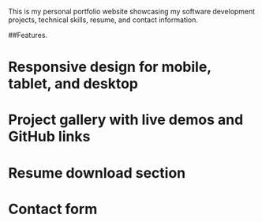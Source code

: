 This is my personal portfolio website showcasing my software development projects, technical skills, resume, and contact information.

##Features.

# Responsive design for mobile, tablet, and desktop

# Project gallery with live demos and GitHub links

# Resume download section

# Contact form
